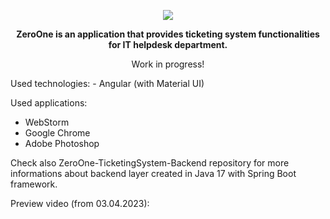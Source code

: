 
<p align="center">
<img src="https://user-images.githubusercontent.com/95986791/225428948-b1a70c5b-f605-4b89-af0c-247d206ff284.png">
</p>

<p align="center"><b>ZeroOne is an application that provides ticketing system functionalities for IT helpdesk department.</b></p>
<p align="center">Work in progress!</b></p>
Used technologies:
- Angular (with Material UI)

Used applications:
- WebStorm
- Google Chrome
- Adobe Photoshop

Check also ZeroOne-TicketingSystem-Backend repository for more informations about backend layer created in Java 17 with Spring Boot framework.



Preview video (from 03.04.2023): 

